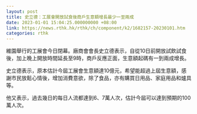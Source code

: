 ```yaml
---
layout: post
title: 史立德：工展會開放試食後商戶生意額增長最少一至兩成
date: 2023-01-01 15:04:25.000000000 +08:00
link: https://news.rthk.hk/rthk/ch/component/k2/1682157-20230101.htm
categories: rthk
---
```


維園舉行的工展會今日閉幕。廠商會會長史立德表示，自從10日前開放試飲試食後，加上晚上開放時間延長至9時，商戶反應正面，生意額起碼有一到兩成增長。

史立德表示，原本估計今屆工展會生意額達10億元，希望能超過上屆生意額，感謝市民放鬆心情後，增加消費意欲，除了食品，亦有購買日用品、家庭用品和爐具等。

他又表示，過去幾日的每日人流都達到6、7萬人次，估計今屆可以達到預期的100萬人次。

